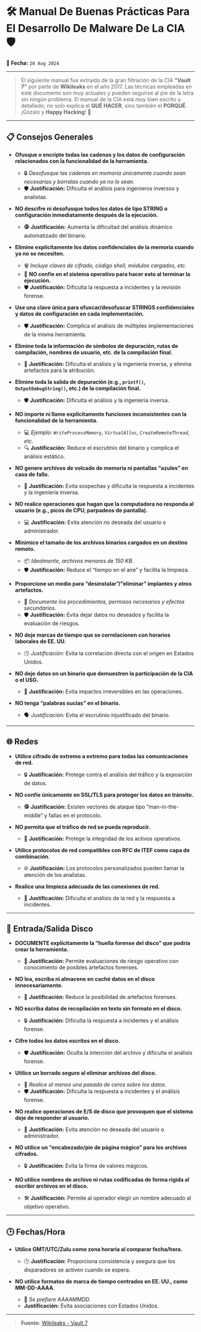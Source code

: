 # 🛠️ **Manual De Buenas Prácticas Para El Desarrollo De Malware De La CIA** 🛡️

**📅 Fecha:** `20 Aug 2024`

---

> El siguiente manual fue extraído de la gran filtración de la CIA **“Vault 7”** por parte de **Wikileaks** en el año 2017. Las técnicas empleadas en este documento son muy actuales y pueden seguirse al pie de la letra sin ningún problema. El manual de la CIA está muy bien escrito y detallado; no solo explica el **QUÉ HACER**, sino también el **PORQUÉ**. ¡Gózalo y **Happy Hacking**! 🎉

---

## 📋 **Consejos Generales**

- **Ofusque o encripte todas las cadenas y los datos de configuración relacionados con la funcionalidad de la herramienta.** 
  - 🔒 *Desofusque las cadenas en memoria únicamente cuando sean necesarias y bórralas cuando ya no lo sean.*
  - 🛡️ **Justificación:** Dificulta el análisis para ingenieros inversos y analistas.

- **NO descifre ni desofusque todos los datos de tipo STRING o configuración inmediatamente después de la ejecución.**
  - 🕵️ **Justificación:** Aumenta la dificultad del análisis dinámico automatizado del binario.

- **Elimine explícitamente los datos confidenciales de la memoria cuando ya no se necesiten.**
  - 🗑️ *Incluye claves de cifrado, código shell, módulos cargados, etc.*
  - 🚫 **NO confíe en el sistema operativo para hacer esto al terminar la ejecución.**
  - 🛡️ **Justificación:** Dificulta la respuesta a incidentes y la revisión forense.

- **Use una clave única para ofuscar/desofuscar STRINGS confidenciales y datos de configuración en cada implementación.**
  - 🛡️ **Justificación:** Complica el análisis de múltiples implementaciones de la misma herramienta.

- **Elimine toda la información de símbolos de depuración, rutas de compilación, nombres de usuario, etc. de la compilación final.**
  - 🚫 **Justificación:** Dificulta el análisis y la ingeniería inversa, y elimina artefactos para la atribución.

- **Elimine toda la salida de depuración (e.g., `printf()`, `OutputDebugString()`, etc.) de la compilación final.**
  - 🛡️ **Justificación:** Dificulta el análisis y la ingeniería inversa.

- **NO importe ni llame explícitamente funciones inconsistentes con la funcionalidad de la herramienta.**
  - 💻 *Ejemplo: `WriteProcessMemory`, `VirtualAlloc`, `CreateRemoteThread`, etc.*
  - 🔍 **Justificación:** Reduce el escrutinio del binario y complica el análisis estático.

- **NO genere archivos de volcado de memoria ni pantallas “azules” en caso de fallo.**
  - 🚫 **Justificación:** Evita sospechas y dificulta la respuesta a incidentes y la ingeniería inversa.

- **NO realice operaciones que hagan que la computadora no responda al usuario (e.g., picos de CPU, parpadeos de pantalla).**
  - 💻 **Justificación:** Evita atención no deseada del usuario o administrador.

- **Minimice el tamaño de los archivos binarios cargados en un destino remoto.**
  - 📦 *Idealmente, archivos menores de 150 KB.*
  - 🛡️ **Justificación:** Reduce el “tiempo en el aire” y facilita la limpieza.

- **Proporcione un medio para “desinstalar”/”eliminar” implantes y otros artefactos.**
  - 📝 *Documente los procedimientos, permisos necesarios y efectos secundarios.*
  - 🛡️ **Justificación:** Evita dejar datos no deseados y facilita la evaluación de riesgos.

- **NO deje marcas de tiempo que se correlacionen con horarios laborales de EE. UU.**
  - 🕒 *Justificación:* Evita la correlación directa con el origen en Estados Unidos.

- **NO deje datos en un binario que demuestren la participación de la CIA o el USG.**
  - 🚫 **Justificación:** Evita impactos irreversibles en las operaciones.

- **NO tenga “palabras sucias” en el binario.**
  - 🗣️ *Justificación:* Evita el escrutinio injustificado del binario.

---

## 🌐 **Redes**

- **Utilice cifrado de extremo a extremo para todas las comunicaciones de red.**
  - 🔒 **Justificación:** Protege contra el análisis del tráfico y la exposición de datos.

- **NO confíe únicamente en SSL/TLS para proteger los datos en tránsito.**
  - 🕵️ **Justificación:** Existen vectores de ataque tipo “man-in-the-middle” y fallas en el protocolo.

- **NO permita que el tráfico de red se pueda reproducir.**
  - 🔄 **Justificación:** Protege la integridad de los activos operativos.

- **Utilice protocolos de red compatibles con RFC de ITEF como capa de combinación.**
  - 🌐 **Justificación:** Los protocolos personalizados pueden llamar la atención de los analistas.

- **Realice una limpieza adecuada de las conexiones de red.**
  - 🧹 **Justificación:** Dificulta el análisis de la red y la respuesta a incidentes.

---

## 💾 **Entrada/Salida Disco**

- **DOCUMENTE explícitamente la “huella forense del disco” que podría crear la herramienta.**
  - 📝 **Justificación:** Permite evaluaciones de riesgo operativo con conocimiento de posibles artefactos forenses.

- **NO lea, escriba ni almacene en caché datos en el disco innecesariamente.**
  - 🚫 **Justificación:** Reduce la posibilidad de artefactos forenses.

- **NO escriba datos de recopilación en texto sin formato en el disco.**
  - 🔒 **Justificación:** Dificulta la respuesta a incidentes y el análisis forense.

- **Cifre todos los datos escritos en el disco.**
  - 🛡️ **Justificación:** Oculta la intención del archivo y dificulta el análisis forense.

- **Utilice un borrado seguro al eliminar archivos del disco.**
  - 🧹 *Realice al menos una pasada de ceros sobre los datos.*
  - 🛡️ **Justificación:** Dificulta la respuesta a incidentes y el análisis forense.

- **NO realice operaciones de E/S de disco que provoquen que el sistema deje de responder al usuario.**
  - 🛑 **Justificación:** Evita atención no deseada del usuario o administrador.

- **NO utilice un “encabezado/pie de página mágico” para los archivos cifrados.**
  - 🔒 **Justificación:** Evita la firma de valores mágicos.

- **NO utilice nombres de archivo ni rutas codificadas de forma rígida al escribir archivos en el disco.**
  - 🛠️ **Justificación:** Permite al operador elegir un nombre adecuado al objetivo operativo.

---

## 🕒 **Fechas/Hora**

- **Utilice GMT/UTC/Zulu como zona horaria al comparar fecha/hora.**
  - 🕒 **Justificación:** Proporciona consistencia y asegura que los disparadores se activen cuando se espera.

- **NO utilice formatos de marca de tiempo centrados en EE. UU., como MM-DD-AAAA.**
  - 📅 *Se prefiere AAAAMMDD.*
  - **Justificación:** Evita asociaciones con Estados Unidos.

---

> **Fuente:** [Wikileaks - Vault 7](https://wikileaks.org/ciav7p1/cms/page_14587109.html)
